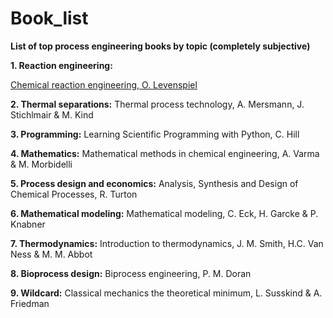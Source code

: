 # Book_list
**List of top process engineering books by topic (completely subjective)**

**1. Reaction engineering:**

[Chemical reaction engineering, O. Levenspiel]( https://www.wiley-vch.de/de/fachgebiete/ingenieurwesen/chemical-reaction-engineering-978-0-471-25424-9) 

**2. Thermal separations:**
Thermal process technology, A. Mersmann, J. Stichlmair & M. Kind

**3. Programming:**
Learning Scientific Programming with Python, C. Hill 

**4. Mathematics:**
Mathematical methods in chemical engineering, A. Varma & M. Morbidelli 

**5. Process design and economics:**
Analysis, Synthesis and Design of Chemical Processes, R. Turton 

**6. Mathematical modeling:**
Mathematical modeling, C. Eck, H. Garcke & P. Knabner

**7. Thermodynamics:**
Introduction to thermodynamics, J. M. Smith, H.C. Van Ness & M. M. Abbot

**8. Bioprocess design:**
Biprocess engineering, P. M. Doran

**9. Wildcard:**
Classical mechanics the theoretical minimum, L. Susskind & A. Friedman 
